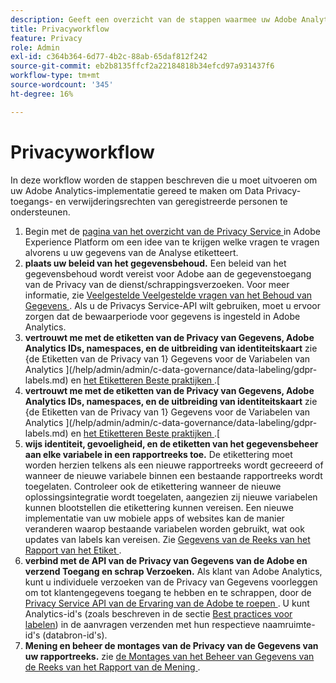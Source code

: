 ```yaml
---
description: Geeft een overzicht van de stappen waarmee uw Adobe Analytics-implementatie de toegang tot Data Privacy en verwijderingsrechten van de betrokkenen ondersteunt.
title: Privacyworkflow
feature: Privacy
role: Admin
exl-id: c364b364-6d77-4b2c-88ab-65daf812f242
source-git-commit: eb2b8135ffcf2a22184818b34efcd97a931437f6
workflow-type: tm+mt
source-wordcount: '345'
ht-degree: 16%

---
```


# Privacyworkflow

In deze workflow worden de stappen beschreven die u moet uitvoeren om uw Adobe Analytics-implementatie gereed te maken om Data Privacy-toegangs- en verwijderingsrechten van geregistreerde personen te ondersteunen.

1. Begin met de [ pagina van het overzicht van de Privacy Service ](https://experienceleague.adobe.com/docs/experience-platform/privacy/home.html) in Adobe Experience Platform om een idee van te krijgen welke vragen te vragen alvorens u uw gegevens van de Analyse etiketteert.
1. **plaats uw beleid van het gegevensbehoud.** Een beleid van het gegevensbehoud wordt vereist voor Adobe aan de gegevenstoegang van de Privacy van de dienst/schrappingsverzoeken.  Voor meer informatie, zie [ Veelgestelde Veelgestelde vragen van het Behoud van Gegevens ](/help/technotes/data-retention.md). Als u de Privacys Service-API wilt gebruiken, moet u ervoor zorgen dat de bewaarperiode voor gegevens is ingesteld in Adobe Analytics.
1. **vertrouwt me met de etiketten van de Privacy van Gegevens, Adobe Analytics IDs, namespaces, en de uitbreiding van identiteitskaart** zie {de Etiketten van de Privacy van 1} Gegevens voor de Variabelen van Analytics ](/help/admin/admin/c-data-governance/data-labeling/gdpr-labels.md) en [ het Etiketteren Beste praktijken ](/help/admin/admin/c-data-governance/data-labeling/gdpr-analytics-ids.md).[
1. **vertrouwt me met de etiketten van de Privacy van Gegevens, Adobe Analytics IDs, namespaces, en de uitbreiding van identiteitskaart** zie {de Etiketten van de Privacy van 1} Gegevens voor de Variabelen van Analytics ](/help/admin/admin/c-data-governance/data-labeling/gdpr-labels.md) en [ het Etiketteren Beste praktijken ](/help/admin/admin/c-data-governance/data-labeling/gdpr-analytics-ids.md).[
1. **wijs identiteit, gevoeligheid, en de etiketten van het gegevensbeheer aan elke variabele in een rapportreeks toe.** De etikettering moet worden herzien telkens als een nieuwe rapportreeks wordt gecreeerd of wanneer de nieuwe variabele binnen een bestaande rapportreeks wordt toegelaten. Controleer ook de etikettering wanneer de nieuwe oplossingsintegratie wordt toegelaten, aangezien zij nieuwe variabelen kunnen blootstellen die etikettering kunnen vereisen. Een nieuwe implementatie van uw mobiele apps of websites kan de manier veranderen waarop bestaande variabelen worden gebruikt, wat ook updates van labels kan vereisen. Zie [ Gegevens van de Reeks van het Rapport van het Etiket ](/help/admin/admin/c-data-governance/data-labeling/gdpr-namespaces.md).
1. **verbind met de API van de Privacy van Gegevens van de Adobe en verzend Toegang en schrap Verzoeken.** Als klant van Adobe Analytics, kunt u individuele verzoeken van de Privacy van Gegevens voorleggen om tot klantengegevens toegang te hebben en te schrappen, door de [ Privacy Service API van de Ervaring van de Adobe te roepen ](https://experienceleague.adobe.com/docs/experience-platform/privacy/api/overview.html). U kunt Analytics-id&#39;s (zoals beschreven in de sectie [Best practices voor labelen](/help/admin/admin/c-data-governance/data-labeling/gdpr-analytics-ids.md)) in de aanvragen verzenden met hun respectieve naamruimte-id&#39;s (databron-id&#39;s).
1. **Mening en beheer de montages van de Privacy van de Gegevens van uw rapportreeks.** zie [ de Montages van het Beheer van Gegevens van de Reeks van het Rapport van de Mening ](/help/admin/admin/c-data-governance/data-labeling/gdpr-view-settings.md).
